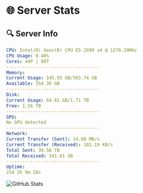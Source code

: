 # 🌐 Server Stats
## 🔍 Server Info
```yaml
CPU: Intel(R) Xeon(R) CPU E5-2699 v4 @ 1270.39MHz
CPU Usage: 0.40%
Cores: 44P | 88T
-----------------------------------
Memory:
Current Usage: 145.95 GB/503.74 GB
Available: 354.36 GB
-----------------------------------
Disk:
Current Usage: 64.61 GB/1.71 TB
Free: 1.56 TB
-----------------------------------
GPU:
No GPU detected
-----------------------------------
Network:
Current Transfer (Sent): 14.60 MB/s
Current Transfer (Received): 102.19 KB/s
Total Sent: 39.56 TB
Total Received: 341.61 GB
-----------------------------------
Uptime:
25d 2h 9m 28s
```
![GitHub Stats](https://img.shields.io/badge/Updated-2025-04-01_23:32:17-blue)